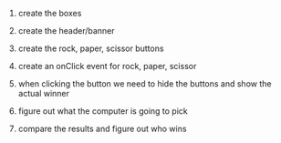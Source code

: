 1. create the boxes

2. create the header/banner

3. create the rock, paper, scissor buttons

4. create an onClick event for rock, paper, scissor

5. when clicking the button we need to hide the buttons and show the actual winner

6. figure out what the computer is going to pick

7. compare the results and figure out who wins

